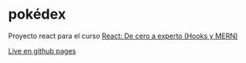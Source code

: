 # pokédex

Proyecto react para el curso [React: De cero a experto (Hooks y MERN)](https://www.udemy.com/course/react-cero-experto)

[Live en github pages](https://mu3r73.github.io/pokedex/)